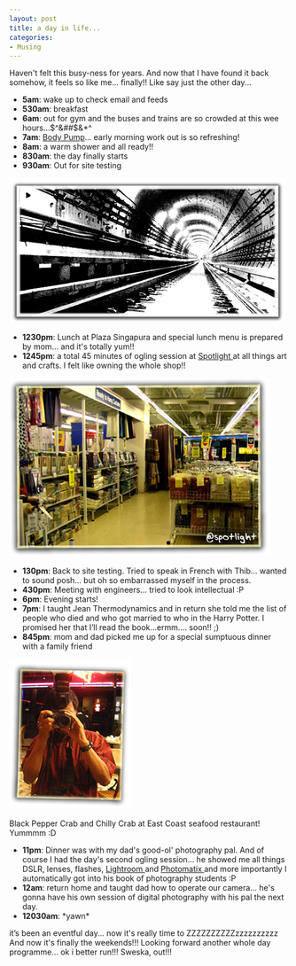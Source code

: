 ```yaml
---
layout: post
title: a day in life...
categories:
- Musing
---
```



Haven't felt this busy-ness for years. And now that I have found it back somehow, it feels so like me... finally!! Like say just the other day...


- **5am**: wake up to check email and feeds
- **530am**: breakfast
- **6am**: out for gym and the buses and trains are so crowded at this wee hours...$^&##$&\*^
- **7am**: [Body Pump](http://en.wikipedia.org/wiki/Body_pump)... early morning work out is so refreshing!
- **8am**: a warm shower and all ready!!
- **830am**: the day finally starts
- **930am**: Out for site testing

![](/img/site23704890435.jpg)

- **1230pm**: Lunch at Plaza Singapura and special lunch menu is prepared by mom... and it's totally yum!! 
- **1245pm**: a total 45 minutes of ogling session at [Spotlight ](http://www.spotlight.com.sg/)at all things art and crafts. I felt like owning the whole shop!! 

![](/img/spotlight7842397890234423.jpg)

- **130pm**: Back to site testing. Tried to speak in French with Thib... wanted to sound posh... but oh so embarrassed myself in the process.
- **430pm**: Meeting with engineers... tried to look intellectual :P
- **6pm**: Evening starts!
- **7pm**: I taught Jean Thermodynamics and in return she told me the list of people who died and who got married to who in the Harry Potter. I promised her that I’ll read the book...ermm.... soon!! ;)
- **845pm**: mom and dad picked me up for a special sumptuous dinner with a family friend

![](/img/dinner273408234.jpg)

Black Pepper Crab and Chilly Crab at East Coast seafood restaurant! Yummmm :D

- **11pm**: Dinner was with my dad's good-ol' photography pal. And of course I had the day's second ogling session... he showed me all things DSLR, lenses, flashes, [Lightroom ](http://www.adobe.com/products/photoshoplightroom/)and [Photomatix ](http://www.adobe.com/products/photoshoplightroom/)and more importantly I automatically got into his book of photography students :P
- **12am**: return home and taught dad how to operate our camera... he's gonna have his own session of digital photography with his pal the next day.
- **12030am**: \*yawn\*

it’s been an eventful day... now it's really time to ZZZZZZZZZZzzzzzzzzzz And now it's finally the weekends!!! Looking forward another whole day programme... ok i better run!!! Sweska, out!!! 
